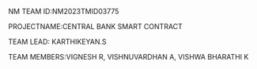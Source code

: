 NM TEAM ID:NM2023TMID03775

PROJECTNAME:CENTRAL BANK SMART CONTRACT



TEAM LEAD: KARTHIKEYAN.S

TEAM MEMBERS:VIGNESH R, VISHNUVARDHAN A, VISHWA BHARATHI K